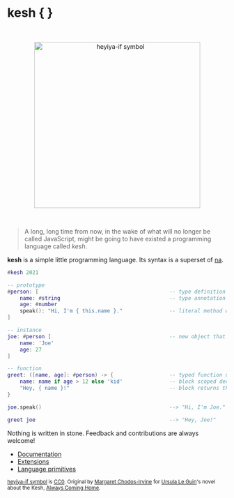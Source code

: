 # kesh { }

<p>&nbsp;</p>
<p align="center" width="100%"><img height="381px" alt="heyiya-if symbol" src="https://upload.wikimedia.org/wikipedia/commons/c/c2/Double_spirale.svg"></p>
<p>&nbsp;</p>

> A long, long time from now, in the wake of what will no longer be called JavaScript, might be going to have existed a programming language called _kesh_.

**kesh** is a simple little programming language. Its syntax is a superset of [na](https://github.com/kesh-lang/na).

```lua
#kesh 2021

-- prototype
#person: [                                          -- type definition
    name: #string                                   -- type annotation
    age: #number
    speak(): "Hi, I'm { this.name }."               -- literal method with type inference
]

-- instance
joe: #person [                                      -- new object that delegates to #person
    name: 'Joe'
    age: 27
]

-- function
greet: ([name, age]: #person) -> {                  -- typed function unpacking the argument
    name: name if age > 12 else 'kid'               -- block scoped declaration (masking)
    "Hey, { name }!"                                -- block returns the last evaluated expression
}

joe.speak()                                         --> "Hi, I'm Joe."

greet joe                                           --> "Hey, Joe!"
```

Nothing is written in stone. Feedback and contributions are always welcome!

- [Documentation](https://github.com/kesh-lang/kesh/wiki/Documentation)
- [Extensions](https://github.com/kesh-lang/kesh/wiki/Extensions)
- [Language primitives](https://github.com/kesh-lang/kesh/wiki/Language-primitives)

<sub>[heyiya-if symbol](https://commons.wikimedia.org/wiki/File:Double_spirale.svg) is [CC0](https://creativecommons.org/publicdomain/zero/1.0/). Original by [Margaret Chodos-Irvine](https://chodos-irvine.com/) for [Ursula Le Guin](https://www.ursulakleguin.com/)'s novel about the Kesh, [Always Coming Home](https://www.ursulakleguin.com/always-coming-home-book).</sub>
